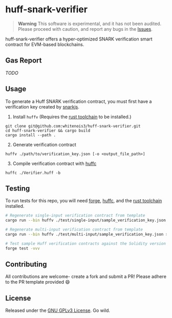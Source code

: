 # huff-snark-verifier

> **Warning**
> This software is experimental, and it has not been audited. Please proceed with caution, and report any bugs in the [Issues](https://github.com/whitenois3/huff-snark-verifier/issues).

huff-snark-verifier offers a hyper-optimized SNARK verification smart contract for EVM-based blockchains.

## Gas Report
*TODO*

## Usage

To generate a Huff SNARK verification contract, you must first have a verification key created by [snarkjs](https://github.com/iden3/snarkjs).

1. Install `huffv` (Requires the [rust toolchain](https://www.rust-lang.org/tools/install) to be installed.)
```
git clone git@github.com:whitenois3/huff-snark-verifier.git
cd huff-snark-verifier && cargo build
cargo install --path .
```

2. Generate verification contract
```
huffv ./path/to/verification_key.json [-o <output_file_path>]
```

3. Compile verification contract with [huffc](https://github.com/huff-language/huff-rs)
```
huffc ./Verifier.huff -b
```

## Testing
To run tests for this repo, you will need [forge](https://github.com/foundry-rs/foundry),
[huffc](https://github.com/huff-language/huff-rs), and the [rust toolchain](https://www.rust-lang.org/tools/install) installed.

```sh
# Regenerate single-input verification contract from template
cargo run --bin huffv ./test/single-input/sample_verification_key.json > ./test/single-input/SampleVerifier.huff

# Regenerate multi-input verification contract from template
cargo run --bin huffv ./test/multi-input/sample_verification_key.json > ./test/multi-input/SampleVerifier.huff

# Test sample Huff verification contracts against the Solidity version
forge test -vvv
```

## Contributing
All contributions are welcome- create a fork and submit a PR! Please adhere to the PR template provided :smile:

## License
Released under the [GNU GPLv3 License](./LICENSE.md). Go wild.
